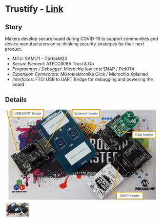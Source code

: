**Trustify** - [Link](https://)
====================================================

**Story**
------------------------
Makers develop secure board during COVID-19 to support communities and device manufacturers on re-thinking security strategies for their next product.

  - *MCU*: SAML11 - CortexM23 
  - *Secure Element*: ATECC608A Trust & Go
  - *Programmer / Debugger*: Microchip low cost SNAP / PicKIT4
  - *Expansion Connectors*: Mikroelektronika Click / Microchip Xplained
  - *Interfaces*: FTDI USB to UART Bridge for debugging and powering the board

**Details**
------------------------

![Trustify](images/overview.png)<img src="images/overview.png" height="48" width="80">
